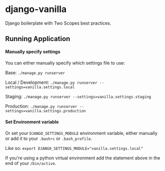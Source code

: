 # django-vanilla
Django boilerplate with Two Scopes best practices.

## Running Application

#### Manually specify settings
You can either manually specify which settings file to use:

Base:
`./manage.py runserver`

Local / Development:
`./manage.py runserver --settings=vanilla.settings.local`

Staging:
`./manage.py runserver --settings=vanilla.settings.staging`

Production:
`./manage.py runserver --settings=vanilla.settings.production`

#### Set Environment variable
Or set your `DJANGO_SETTINGS_MODULE` environment variable,
either manually or add it to your `.bashrc` or `.bash_profile`.

Like so:
`export DJANGO_SETTINGS_MODULE="vanilla.settings.local"`

If you're using a python virtual environment add the statement
above in the end of your `/bin/active`.
